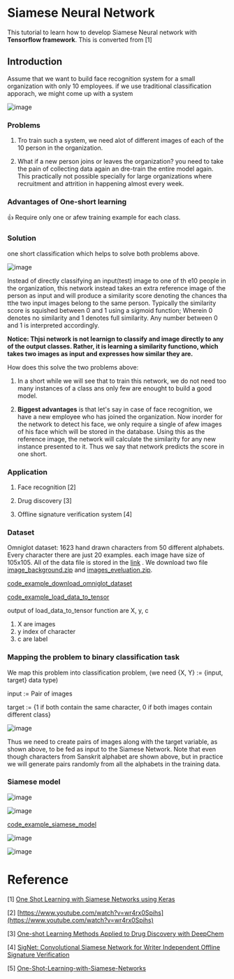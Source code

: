 # Siamese Neural Network
This tutorial to learn how to develop Siamese Neural network with <b>Tensorflow framework</b>.
This is converted from [1]

## Introduction
Assume that we want to build face recognition system for a small organization with only 10 employees.
if we use traditional classification apporach, we might come up with a system 

![image](https://user-images.githubusercontent.com/29138292/59548024-06d2cc80-8f73-11e9-90a8-bc79a737bde2.png)

### Problems
1. Tro train such a system, we need alot of different images of each of the 10 person in the organization.

1. What if a new person joins or leaves the organization? you need to take the pain of collecting data again an dre-train the entire model again. This practically not possible specially for large organizations where recruitment and attrition in happening almost every week.

### Advantages of One-short learning
:+1: Require only one or afew training example for each class.

### Solution
one short classification which helps to solve both problems above.


![image](https://user-images.githubusercontent.com/29138292/59548083-aa23e180-8f73-11e9-8a31-2d74ce198354.png)

Instead of directly classifying an input(test) image to one of th e10 people in the organization, this network instead takes an extra reference image of the person as input and will produce a similarity score denoting the chances tha tthe two input images belong to the same person. Typically the similarity score is squished between 0 and 1 using a sigmoid function; Wherein 0 denotes no similarity and 1 denotes full similarity. Any number between 0 and 1 is interpreted accordingly.

<b>Notice: Thjsi network is not learnign to classify and image directly to any of the output classes. Rather, it is learning a similarity functiono, which takes two images as input and expresses how similar they are. </b>

How does this solve the two problems above:

1. In a short while we will see that to train this network, we do not need too many instances of a class ans only few are enought to build a good model.

2. <b> Biggest advantages</b> is that let's say in case of face recognition, we have a new employee who has joined the organization. Now inorder for the network to detect his face, we only require a single of afew images of his face which will be stored in the database. Using this as the reference image, the network will calculate the similarity for any new instance presented to it. Thus we say that network predicts the score in one short.

### Application

1. Face recognition [2]
   
2. Drug discovery [3]

3. Offline signature verification system [4] 

### Dataset

Omniglot dataset:
1623 hand drawn characters from 50 different alphabets. Every character there are just 20 examples. each image have size of 105x105.
All of the data file is stored in the [link](https://github.com/brendenlake/omniglot/tree/master/python) 
. We download two file [image_background.zip](https://github.com/brendenlake/omniglot/raw/master/python/images_background.zip) and [images_eveluation.zip](https://github.com/brendenlake/omniglot/raw/master/python/images_evaluation.zip).
 
[code_example_download_omniglot_dataset](https://github.com/dattv/ML-DL-Lecture-Notes/blob/master/siamese_tf/Omniglot_dataset.py)

[code_example_load_data_to_tensor](https://github.com/dattv/ML-DL-Lecture-Notes/blob/master/siamese_tf/Omniglot_loader.py)

output of load_data_to_tensor function are X, y, c
1. X are images
2. y index of character
3. c are label

### Mapping the problem to binary classification task
 
We map this problem into classification problem, (we need {X, Y} := {input, target} data type)

input := Pair of images

target := {1 if both contain the same character, 0 if both images contain different class}
 
![image](https://user-images.githubusercontent.com/29138292/59565345-8d270580-907c-11e9-98ae-d09d76218f1c.png)

Thus we need to create pairs of images along with the target variable, as shown above, to be fed as input to the Siamese Network. Note that even though characters from Sanskrit alphabet are shown above, but in practice we will generate pairs randomly from all the alphabets in the training data.

### Siamese model
![image](https://user-images.githubusercontent.com/29138292/59574945-79fb5080-90e3-11e9-977f-73ff06481531.png)

![image](https://user-images.githubusercontent.com/29138292/59575004-c21a7300-90e3-11e9-812e-1f02f1c60fc1.png)

[code_example_siamese_model](https://github.com/dattv/ML-DL-Lecture-Notes/blob/master/siamese_tf/siamese_model.py)


![image](https://user-images.githubusercontent.com/29138292/59576476-29d3bc80-90ea-11e9-9bac-04530f94e404.png)

![image](https://user-images.githubusercontent.com/29138292/59588417-bba2f000-9111-11e9-9a2d-b3bbdf9d1b50.png)

# Reference

[1] [One Shot Learning with Siamese Networks using Keras](https://towardsdatascience.com/one-shot-learning-with-siamese-networks-using-keras-17f34e75bb3d)

[2] [https://www.youtube.com/watch?v=wr4rx0Spihs](https://www.youtube.com/watch?v=wr4rx0Spihs)

[3] [One-shot Learning Methods Applied to Drug Discovery with DeepChem](https://www.microway.com/hpc-tech-tips/one-shot-learning-methods-applied-drug-discovery-deepchem/)

[4] [SigNet: Convolutional Siamese Network for Writer Independent Offline Signature Verification](https://arxiv.org/abs/1707.02131)

[5] [One-Shot-Learning-with-Siamese-Networks](https://github.com/hlamba28/One-Shot-Learning-with-Siamese-Networks)